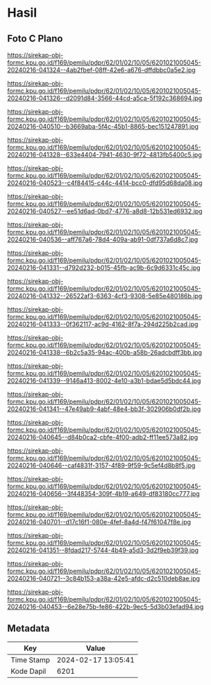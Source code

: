 # Hasil

## Foto C Plano

https://sirekap-obj-formc.kpu.go.id/f169/pemilu/pdpr/62/01/02/10/05/6201021005045-20240216-041324--4ab2fbef-08ff-42e6-a676-dffdbbc0a5e2.jpg

https://sirekap-obj-formc.kpu.go.id/f169/pemilu/pdpr/62/01/02/10/05/6201021005045-20240216-041326--d2091d84-3566-44cd-a5ca-5f192c368694.jpg

https://sirekap-obj-formc.kpu.go.id/f169/pemilu/pdpr/62/01/02/10/05/6201021005045-20240216-040510--b3669aba-5f4c-45b1-8865-bec151247891.jpg

https://sirekap-obj-formc.kpu.go.id/f169/pemilu/pdpr/62/01/02/10/05/6201021005045-20240216-041328--633e4404-7941-4630-9f72-4813fb5400c5.jpg

https://sirekap-obj-formc.kpu.go.id/f169/pemilu/pdpr/62/01/02/10/05/6201021005045-20240216-040523--c4f84415-c44c-4414-bcc0-dfd95d68da08.jpg

https://sirekap-obj-formc.kpu.go.id/f169/pemilu/pdpr/62/01/02/10/05/6201021005045-20240216-040527--ee51d6ad-0bd7-4776-a8d8-12b531ed6932.jpg

https://sirekap-obj-formc.kpu.go.id/f169/pemilu/pdpr/62/01/02/10/05/6201021005045-20240216-040536--aff767a6-78d4-409a-ab91-0df737a6d8c7.jpg

https://sirekap-obj-formc.kpu.go.id/f169/pemilu/pdpr/62/01/02/10/05/6201021005045-20240216-041331--d792d232-b015-45fb-ac9b-6c9d6331c45c.jpg

https://sirekap-obj-formc.kpu.go.id/f169/pemilu/pdpr/62/01/02/10/05/6201021005045-20240216-041332--26522af3-6363-4cf3-9308-5e85e480186b.jpg

https://sirekap-obj-formc.kpu.go.id/f169/pemilu/pdpr/62/01/02/10/05/6201021005045-20240216-041333--0f362117-ac9d-4162-8f7a-294d225b2cad.jpg

https://sirekap-obj-formc.kpu.go.id/f169/pemilu/pdpr/62/01/02/10/05/6201021005045-20240216-041338--6b2c5a35-94ac-400b-a58b-26adcbdff3bb.jpg

https://sirekap-obj-formc.kpu.go.id/f169/pemilu/pdpr/62/01/02/10/05/6201021005045-20240216-041339--9146a413-8002-4e10-a3b1-bdae5d5bdc44.jpg

https://sirekap-obj-formc.kpu.go.id/f169/pemilu/pdpr/62/01/02/10/05/6201021005045-20240216-041341--47e49ab9-4abf-48e4-bb3f-302906b0df2b.jpg

https://sirekap-obj-formc.kpu.go.id/f169/pemilu/pdpr/62/01/02/10/05/6201021005045-20240216-040645--d84b0ca2-cbfe-4f00-adb2-ff11ee573a82.jpg

https://sirekap-obj-formc.kpu.go.id/f169/pemilu/pdpr/62/01/02/10/05/6201021005045-20240216-040646--caf4831f-3157-4f89-9f59-9c5ef4d8b8f5.jpg

https://sirekap-obj-formc.kpu.go.id/f169/pemilu/pdpr/62/01/02/10/05/6201021005045-20240216-040656--3f448354-309f-4b19-a649-df83180cc777.jpg

https://sirekap-obj-formc.kpu.go.id/f169/pemilu/pdpr/62/01/02/10/05/6201021005045-20240216-040701--d17c16f1-080e-4fef-8a4d-f47f61047f8e.jpg

https://sirekap-obj-formc.kpu.go.id/f169/pemilu/pdpr/62/01/02/10/05/6201021005045-20240216-041351--8fdad217-5744-4b49-a5d3-3d2f9eb39f39.jpg

https://sirekap-obj-formc.kpu.go.id/f169/pemilu/pdpr/62/01/02/10/05/6201021005045-20240216-040721--3c84b153-a38a-42e5-afdc-d2c510deb8ae.jpg

https://sirekap-obj-formc.kpu.go.id/f169/pemilu/pdpr/62/01/02/10/05/6201021005045-20240216-040453--6e28e75b-fe86-422b-9ec5-5d3b03efad94.jpg


## Metadata

| Key        | Value               |
| ---------- | ------------------- |
| Time Stamp | 2024-02-17 13:05:41 |
| Kode Dapil | 6201                |



